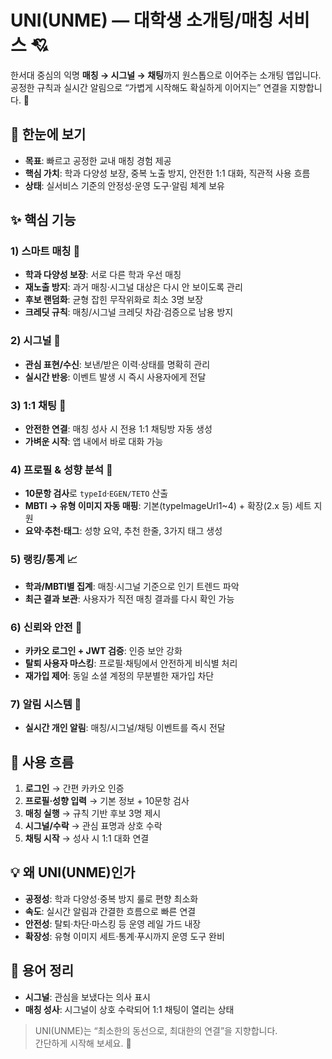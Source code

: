 # UNI(UNME) — 대학생 소개팅/매칭 서비스 💘

한서대 중심의 익명 **매칭 → 시그널 → 채팅**까지 원스톱으로 이어주는 소개팅 앱입니다.  
공정한 규칙과 실시간 알림으로 “가볍게 시작해도 확실하게 이어지는” 연결을 지향합니다. 🚀

## 🔎 한눈에 보기

- **목표**: 빠르고 공정한 교내 매칭 경험 제공
- **핵심 가치**: 학과 다양성 보장, 중복 노출 방지, 안전한 1:1 대화, 직관적 사용 흐름
- **상태**: 실서비스 기준의 안정성·운영 도구·알림 체계 보유

## ✨ 핵심 기능

### 1) 스마트 매칭 🎯
- **학과 다양성 보장**: 서로 다른 학과 우선 매칭
- **재노출 방지**: 과거 매칭·시그널 대상은 다시 안 보이도록 관리
- **후보 랜덤화**: 균형 잡힌 무작위화로 최소 3명 보장
- **크레딧 규칙**: 매칭/시그널 크레딧 차감·검증으로 남용 방지

### 2) 시그널 📩
- **관심 표현/수신**: 보낸/받은 이력·상태를 명확히 관리
- **실시간 반응**: 이벤트 발생 시 즉시 사용자에게 전달

### 3) 1:1 채팅 💬
- **안전한 연결**: 매칭 성사 시 전용 1:1 채팅방 자동 생성
- **가벼운 시작**: 앱 내에서 바로 대화 가능

### 4) 프로필 & 성향 분석 🧠
- **10문항 검사**로 `typeId`·`EGEN/TETO` 산출
- **MBTI → 유형 이미지 자동 매핑**: 기본(typeImageUrl1~4) + 확장(2.x 등) 세트 지원
- **요약·추천·태그**: 성향 요약, 추천 한줄, 3가지 태그 생성

### 5) 랭킹/통계 📈
- **학과/MBTI별 집계**: 매칭·시그널 기준으로 인기 트렌드 파악
- **최근 결과 보관**: 사용자가 직전 매칭 결과를 다시 확인 가능

### 6) 신뢰와 안전 🔐
- **카카오 로그인 + JWT 검증**: 인증 보안 강화
- **탈퇴 사용자 마스킹**: 프로필·채팅에서 안전하게 비식별 처리
- **재가입 제어**: 동일 소셜 계정의 무분별한 재가입 차단

### 7) 알림 시스템 🔔
- **실시간 개인 알림**: 매칭/시그널/채팅 이벤트를 즉시 전달

## 🧭 사용 흐름

1. **로그인** → 간편 카카오 인증
2. **프로필·성향 입력** → 기본 정보 + 10문항 검사
3. **매칭 실행** → 규칙 기반 후보 3명 제시
4. **시그널/수락** → 관심 표명과 상호 수락
5. **채팅 시작** → 성사 시 1:1 대화 연결

## 💡 왜 UNI(UNME)인가

- **공정성**: 학과 다양성·중복 방지 룰로 편향 최소화
- **속도**: 실시간 알림과 간결한 흐름으로 빠른 연결
- **안전성**: 탈퇴·차단·마스킹 등 운영 레일 가드 내장
- **확장성**: 유형 이미지 세트·통계·푸시까지 운영 도구 완비

## 📝 용어 정리

- **시그널**: 관심을 보냈다는 의사 표시
- **매칭 성사**: 시그널이 상호 수락되어 1:1 채팅이 열리는 상태

> UNI(UNME)는 “최소한의 동선으로, 최대한의 연결”을 지향합니다.  
> 간단하게 시작해 보세요. 💞
